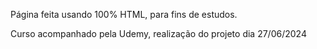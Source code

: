 Página feita usando 100% HTML, para fins de estudos.

Curso acompanhado pela Udemy, realização do projeto dia 27/06/2024
